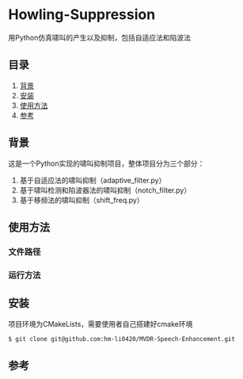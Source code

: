 # Howling-Suppression
用Python仿真啸叫的产生以及抑制，包括自适应法和陷波法


## 目录
1. [背景](#背景)
2. [安装](#安装)
3. [使用方法](#使用方法)
4. [参考](#参考)

## 背景
这是一个Python实现的啸叫抑制项目，整体项目分为三个部分：
1. 基于自适应法的啸叫抑制（adaptive_filter.py）
2. 基于啸叫检测和陷波器法的啸叫抑制（notch_filter.py）
3. 基于移频法的啸叫抑制（shift_freq.py）

## 使用方法
### 文件路径

### 运行方法

## 安装
项目环境为CMakeLists，需要使用者自己搭建好cmake环境
```bash
$ git clone git@github.com:hm-li0420/MVDR-Speech-Enhancement.git
```

## 参考